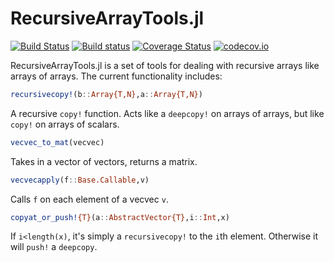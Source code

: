 # RecursiveArrayTools.jl

[![Build Status](https://travis-ci.org/JuliaDiffEq/RecursiveArrayTools.jl.svg?branch=master)](https://travis-ci.org/JuliaDiffEq/RecursiveArrayTools.jl)
[![Build status](https://ci.appveyor.com/api/projects/status/4v9mfweq4er0nv3t?svg=true)](https://ci.appveyor.com/project/ChrisRackauckas/recursivearraytools-jl-acpw5)
[![Coverage Status](https://coveralls.io/repos/ChrisRackauckas/RecursiveArrayTools.jl/badge.svg?branch=master&service=github)](https://coveralls.io/github/ChrisRackauckas/RecursiveArrayTools.jl?branch=master)
[![codecov.io](http://codecov.io/github/ChrisRackauckas/RecursiveArrayTools.jl/coverage.svg?branch=master)](http://codecov.io/github/ChrisRackauckas/RecursiveArrayTools.jl?branch=master)

RecursiveArrayTools.jl is a set of tools for dealing with recursive arrays like
arrays of arrays. The current functionality includes:

```julia
recursivecopy!(b::Array{T,N},a::Array{T,N})
```

A recursive `copy!` function. Acts like a `deepcopy!` on arrays of arrays, but
like `copy!` on arrays of scalars.

```julia
vecvec_to_mat(vecvec)
```

Takes in a vector of vectors, returns a matrix.

```julia
vecvecapply(f::Base.Callable,v)
```

Calls `f` on each element of a vecvec `v`.

```julia
copyat_or_push!{T}(a::AbstractVector{T},i::Int,x)
```

If `i<length(x)`, it's simply a `recursivecopy!` to the `i`th element. Otherwise it will
`push!` a `deepcopy`.

